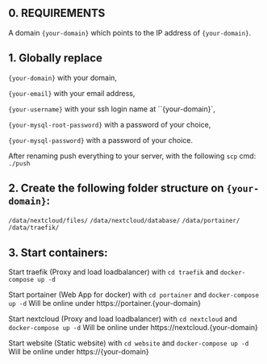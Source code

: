 ## 0. REQUIREMENTS

A domain ``{your-domain}`` which points to the IP address of ``{your-domain}``.

## 1. Globally replace
``{your-domain}`` with your domain,

``{your-email}`` with your email address,

``{your-username}`` with your ssh login name at ``{your-domain}`,

``{your-mysql-root-password}`` with a password of your choice,

``{your-mysql-password}`` with a password of your choice.


After renaming push everything to your server, with the following `scp` cmd: ``./push``

## 2. Create the following folder structure on ``{your-domain}``:

``/data/nextcloud/files/``
``/data/nextcloud/database/``
``/data/portainer/``
``/data/traefik/``

## 3. Start containers:

Start traefik (Proxy and load loadbalancer) with ``cd traefik`` and ``docker-compose up -d``

Start portainer (Web App for docker) with ``cd portainer`` and ``docker-compose up -d``
Will be online under https://portainer.{your-domain}

Start nextcloud (Proxy and load loadbalancer) with ``cd nextcloud`` and ``docker-compose up -d``
Will be online under https://nextcloud.{your-domain}

Start website (Static website) with ``cd website`` and ``docker-compose up -d``
Will be online under https://{your-domain}

